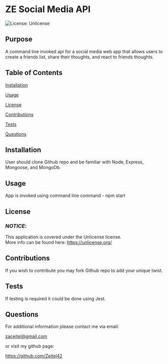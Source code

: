 # **ZE Social Media API**

![License: Unlicense](https://img.shields.io/badge/License-Unlicense-yellow.svg)

## **Purpose**

A command line invoked api for a social media web app that allows users to create a friends list, share their thoughts, and react to friends thoughts.

## **Table of Contents**

<a href="#installation">Installation</a>

<a href="#usage">Usage</a>

<a href="#userLicense">License</a>

<a href="#contributions">Contributions</a>

<a href="#tests">Tests</a>

<a href="#questions">Questions</a>

## <h2 id="installation">**Installation**</h2>

User should clone Github repo and be familiar with Node, Express, Mongoose, and MongoDb.

## <h2 id="usage">**Usage**</h2>

App is invoked using command line command - npm start

## <h2 id="userLicense">**License**</h2>

### <em>NOTICE</em>:

This application is covered under the
Unlicense license.  
 More info can be found here:
https://unlicense.org/

## <h2 id="contributions">**Contributions**</h2>

If you wish to contribute you may fork Github repo to add your unique twist.

## <h2 id="tests">**Tests**</h2>

If testing is required it could be done using Jest.

## <h2 id="questions">**Questions**</h2>

For additional information please contact me via email:

zaceitel@gmail.com

or visit my github page:

https://github.com/Zeitel42
